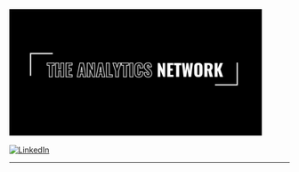 <img src="/images/The%20Analytics%20Network.png?raw=true"  width="90%" height="20%">



[![LinkedIn](https://img.shields.io/badge/LinkedIn-0077B5?style=for-the-badge&logo=linkedin&logoColor=white)](https://www.linkedin.com/in/velazquezagustin/)

***

